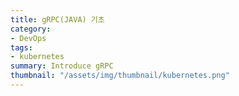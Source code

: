 ```yaml
---
title: gRPC(JAVA) 기초
category: 
- DevOps
tags:
- kubernetes
summary: Introduce gRPC
thumbnail: "/assets/img/thumbnail/kubernetes.png"
---
```

